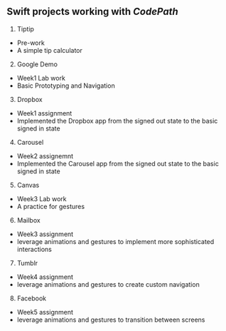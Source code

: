 ## Swift projects working with *CodePath*

1. Tiptip
 - Pre-work
 - A simple tip calculator

2. Google Demo
 - Week1 Lab work
 - Basic Prototyping and Navigation

3. Dropbox
 - Week1 assignment
 - Implemented the Dropbox app from the signed out state to the basic signed in state

4. Carousel
 - Week2 assignemnt
 - Implemented the Carousel app from the signed out state to the basic signed in state

5. Canvas
 - Week3 Lab work
 - A practice for gestures
 
6. Mailbox
 - Week3 assignment
 - leverage animations and gestures to implement more sophisticated interactions

7. Tumblr
 - Week4 assignment
 - leverage animations and gestures to create custom navigation

8. Facebook
 - Week5 assignment
 - leverage animations and gestures to transition between screens

